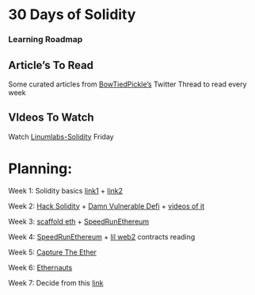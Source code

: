 # 30 Days of Solidity 

### Learning Roadmap

## **Article’s To Read**

Some curated articles from [BowTiedPickle’s](https://twitter.com/BowTiedPickle/status/1494836973994979329) Twitter Thread to read every week

## **VIdeos To Watch**

Watch [Linumlabs-Solidity](https://youtube.com/playlist?list=PLtQA_IktTCnZcITKc6Bj2Y8jtf33n5ZDk) Friday

# Planning:

Week 1: Solidity basics [link1](https://www.youtube.com/playlist?list=PLO5VPQH6OWdULDcret0S0EYQ7YcKzrigz) + [link2](https://www.youtube.com/playlist?list=PLO5VPQH6OWdVQwpQfw9rZ67O6Pjfo6q-p) 

Week 2: [Hack Solidity](https://www.youtube.com/playlist?list=PLO5VPQH6OWdWsCgXJT9UuzgbC8SPvTRi5) + [Damn Vulnerable Defi](https://www.damnvulnerabledefi.xyz/) + [videos of it](https://www.youtube.com/playlist?list=PLO5VPQH6OWdXKPThrch6U0imGdD3pHLXi) 

Week 3: [scaffold eth](https://docs.scaffoldeth.io/scaffold-eth/) + [SpeedRunEthereum](https://speedrunethereum.com/)

Week 4: [SpeedRunEthereum](https://speedrunethereum.com/) + [lil web2](https://github.com/m1guelpf/lil-web3/tree/main/src) contracts reading

Week 5: [Capture The Ether](https://capturetheether.com/)

Week 6: [Ethernauts](https://ethernaut.openzeppelin.com/)

Week 7: Decide from this [link](https://www.devpill.me/docs/smart-contract-development/solidity/)
